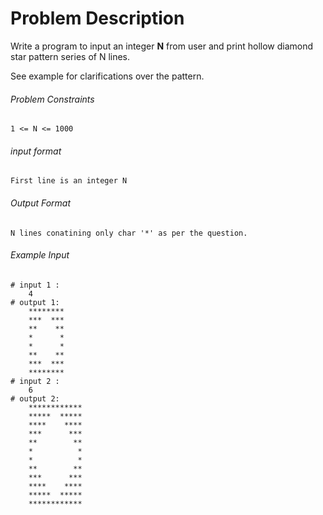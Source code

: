 # Problem Description

Write a program to input an integer **N** from user and print hollow diamond star pattern series of N lines.

See example for clarifications over the pattern.

###### Problem Constraints

```
1 <= N <= 1000
```

###### input format

``` 
First line is an integer N
```

###### Output Format

```
N lines conatining only char '*' as per the question.
```

###### Example Input

```
# input 1 : 
    4
# output 1: 
    ********
    ***  ***
    **    **
    *      *
    *      *
    **    **
    ***  ***
    ********
# input 2 : 
    6
# output 2: 
    ************
    *****  *****
    ****    ****
    ***      ***
    **        **
    *          *
    *          *
    **        **
    ***      ***
    ****    ****
    *****  *****
    ************
```
